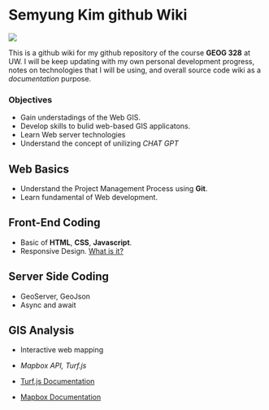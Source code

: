 # Semyung Kim github Wiki
![](https://cdn.safe.com/wp-content/uploads/sites/2/2019/01/26135953/geospatial-GIS-data-map.jpg)

This is a github wiki for my github repository of the course **GEOG 328** at UW. I will be keep updating with my own personal development progress, notes on technologies that I will be using, and overall source code wiki as a *documentation* purpose. 

### Objectives
- Gain understadings of the Web GIS.
- Develop skills to bulid web-based GIS applicatons.
- Learn Web server technologies
- Understand the concept of unilizing *CHAT GPT* 

## Web Basics
- Understand the Project Management Process using **Git**. 
- Learn fundamental of Web development.

## Front-End Coding
- Basic of **HTML**, **CSS**, **Javascript**.
- Responsive Design. [What is it?](https://developer.mozilla.org/en-US/docs/Learn/CSS/CSS_layout/Responsive_Design)

## Server Side Coding
- GeoServer, GeoJson
- Async and await

## GIS Analysis
- Interactive web mapping
- *Mapbox API, Turf.js*

- [Turf.js Documentation](https://turfjs.org/)
- [Mapbox Documentation](https://docs.mapbox.com/)

